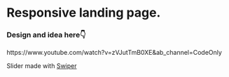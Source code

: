 <h1>Responsive landing page.</h1>
<h3>Design and idea here👇</h3>
<p>https://www.youtube.com/watch?v=zVJutTmB0XE&ab_channel=CodeOnly</p>
<p>Slider made with <a href="https://swiperjs.com/" target="_blank">Swiper</a></p>
